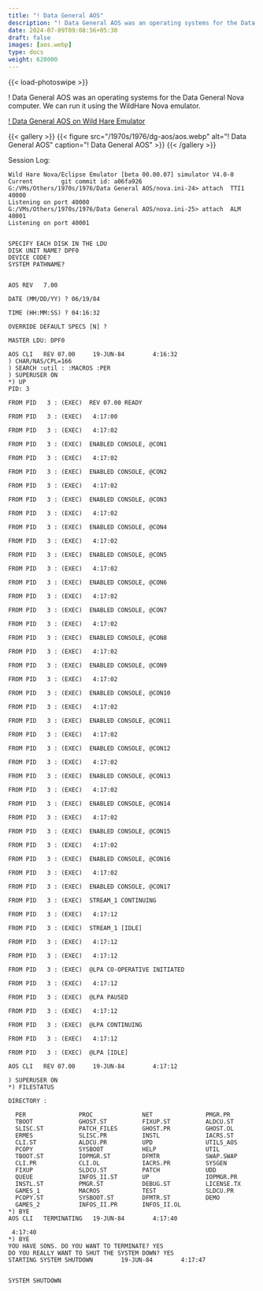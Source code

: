 ```yaml
---
title: "! Data General AOS"
description: "! Data General AOS was an operating systems for the Data General Nova computer. We can run it using the WildHare Nova emulator."
date: 2024-07-09T09:08:56+05:30
draft: false
images: [aos.webp]
type: docs
weight: 620000
---
```


{{< load-photoswipe >}}

! Data General AOS was an operating systems for the Data General Nova computer. We can run it using the WildHare Nova emulator.

<section class="section section-sm">
  <div class="container">
    <div class="row justify-content-center text-center">
      <div class="col-lg-5">
        <p><a class="btn btn-primary btn-sm px-4 mb-1" href="https://virtualhub.eu.org/1970s/1976/dg-aos/wh/" role="button">! Data General AOS on Wild Hare Emulator</a></p>
      </div>
    </div>
  </div>
</section>

{{< gallery >}}
  {{< figure src="/1970s/1976/dg-aos/aos.webp" alt="! Data General AOS" caption="! Data General AOS" >}}
{{< /gallery >}}

Session Log:

```console
Wild Hare Nova/Eclipse Emulator [beta 00.00.07] simulator V4.0-0 Current        git commit id: a06fa926
G:/VMs/Others/1970s/1976/Data General AOS/nova.ini-24> attach  TTI1    40000
Listening on port 40000
G:/VMs/Others/1970s/1976/Data General AOS/nova.ini-25> attach  ALM     40001
Listening on port 40001


SPECIFY EACH DISK IN THE LDU
DISK UNIT NAME? DPF0
DEVICE CODE?
SYSTEM PATHNAME?


AOS REV   7.00

DATE (MM/DD/YY) ? 06/19/84

TIME (HH:MM:SS) ? 04:16:32

OVERRIDE DEFAULT SPECS [N] ?

MASTER LDU: DPF0

AOS CLI   REV 07.00     19-JUN-84        4:16:32
) CHAR/NAS/CPL=166
) SEARCH :util : :MACROS :PER
) SUPERUSER ON
*) UP
PID: 3

FROM PID   3 : (EXEC)  REV 07.00 READY

FROM PID   3 : (EXEC)   4:17:00

FROM PID   3 : (EXEC)   4:17:02

FROM PID   3 : (EXEC)  ENABLED CONSOLE, @CON1

FROM PID   3 : (EXEC)   4:17:02

FROM PID   3 : (EXEC)  ENABLED CONSOLE, @CON2

FROM PID   3 : (EXEC)   4:17:02

FROM PID   3 : (EXEC)  ENABLED CONSOLE, @CON3

FROM PID   3 : (EXEC)   4:17:02

FROM PID   3 : (EXEC)  ENABLED CONSOLE, @CON4

FROM PID   3 : (EXEC)   4:17:02

FROM PID   3 : (EXEC)  ENABLED CONSOLE, @CON5

FROM PID   3 : (EXEC)   4:17:02

FROM PID   3 : (EXEC)  ENABLED CONSOLE, @CON6

FROM PID   3 : (EXEC)   4:17:02

FROM PID   3 : (EXEC)  ENABLED CONSOLE, @CON7

FROM PID   3 : (EXEC)   4:17:02

FROM PID   3 : (EXEC)  ENABLED CONSOLE, @CON8

FROM PID   3 : (EXEC)   4:17:02

FROM PID   3 : (EXEC)  ENABLED CONSOLE, @CON9

FROM PID   3 : (EXEC)   4:17:02

FROM PID   3 : (EXEC)  ENABLED CONSOLE, @CON10

FROM PID   3 : (EXEC)   4:17:02

FROM PID   3 : (EXEC)  ENABLED CONSOLE, @CON11

FROM PID   3 : (EXEC)   4:17:02

FROM PID   3 : (EXEC)  ENABLED CONSOLE, @CON12

FROM PID   3 : (EXEC)   4:17:02

FROM PID   3 : (EXEC)  ENABLED CONSOLE, @CON13

FROM PID   3 : (EXEC)   4:17:02

FROM PID   3 : (EXEC)  ENABLED CONSOLE, @CON14

FROM PID   3 : (EXEC)   4:17:02

FROM PID   3 : (EXEC)  ENABLED CONSOLE, @CON15

FROM PID   3 : (EXEC)   4:17:02

FROM PID   3 : (EXEC)  ENABLED CONSOLE, @CON16

FROM PID   3 : (EXEC)   4:17:02

FROM PID   3 : (EXEC)  ENABLED CONSOLE, @CON17

FROM PID   3 : (EXEC)  STREAM_1 CONTINUING

FROM PID   3 : (EXEC)   4:17:12

FROM PID   3 : (EXEC)  STREAM_1 [IDLE]

FROM PID   3 : (EXEC)   4:17:12

FROM PID   3 : (EXEC)   4:17:12

FROM PID   3 : (EXEC)  @LPA CO-OPERATIVE INITIATED

FROM PID   3 : (EXEC)   4:17:12

FROM PID   3 : (EXEC)  @LPA PAUSED

FROM PID   3 : (EXEC)   4:17:12

FROM PID   3 : (EXEC)  @LPA CONTINUING

FROM PID   3 : (EXEC)   4:17:12

FROM PID   3 : (EXEC)  @LPA [IDLE]

AOS CLI   REV 07.00     19-JUN-84        4:17:12

) SUPERUSER ON
*) FILESTATUS

DIRECTORY :

  PER               PROC              NET               PMGR.PR
  TBOOT             GHOST.ST          FIXUP.ST          ALDCU.ST
  SLISC.ST          PATCH_FILES       GHOST.PR          GHOST.OL
  ERMES             SLISC.PR          INSTL             IACRS.ST
  CLI.ST            ALDCU.PR          UPD               UTILS_AOS
  PCOPY             SYSBOOT           HELP              UTIL
  TBOOT.ST          IOPMGR.ST         DFMTR             SWAP.SWAP
  CLI.PR            CLI.OL            IACRS.PR          SYSGEN
  FIXUP             SLDCU.ST          PATCH             UDD
  QUEUE             INFOS_II.ST       UP                IOPMGR.PR
  INSTL.ST          PMGR.ST           DEBUG.ST          LICENSE.TX
  GAMES_1           MACROS            TEST              SLDCU.PR
  PCOPY.ST          SYSBOOT.ST        DFMTR.ST          DEMO
  GAMES_2           INFOS_II.PR       INFOS_II.OL
*) BYE
AOS CLI   TERMINATING   19-JUN-84        4:17:40

 4:17:40
*) BYE
YOU HAVE SONS. DO YOU WANT TO TERMINATE? YES
DO YOU REALLY WANT TO SHUT THE SYSTEM DOWN? YES
STARTING SYSTEM SHUTDOWN        19-JUN-84        4:17:47


SYSTEM SHUTDOWN
```
